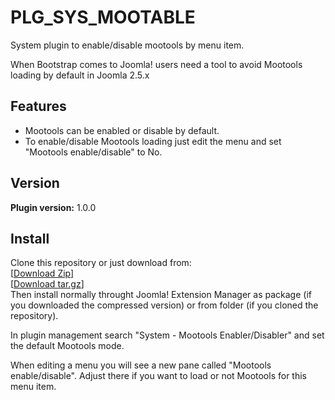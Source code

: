 PLG_SYS_MOOTABLE
==============  

System plugin to enable/disable mootools by menu item.  

When Bootstrap comes to Joomla! users need a tool to avoid Mootools loading by default in Joomla 2.5.x  

Features   
---------------  
* Mootools can be enabled or disable by default.
* To enable/disable Mootools loading just edit the menu and set "Mootools enable/disable" to No.

Version 
---------------
**Plugin version:** 1.0.0  

Install
---------------
Clone this repository or just download from:  
[[Download Zip](https://github.com/phproberto/plg_sys_mootable/zipball/master)]  
[[Download tar.gz](https://github.com/phproberto/plg_sys_mootable/tarball/master)]  
Then install normally throught Joomla! Extension Manager as package (if you downloaded the compressed version) or from folder (if you cloned the repository).  

In plugin management search "System - Mootools Enabler/Disabler" and set the default Mootools mode.  

When editing a menu you will see a new pane called "Mootools enable/disable". Adjust there if you want to load or not Mootools for this menu item.